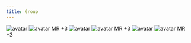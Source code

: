 ```yaml
---
title: Group
---
```


<div class="flex flex-wrap items-end justify-center gap-24">
  <span class="vv-avatar-group vv-avatar-group--tight">
    <img class="vv-avatar 
                vv-avatar--rounded 
                vv-avatar--surface
                vv-avatar--md"
          src="https://api.dicebear.com/7.x/pixel-art/svg" 
          alt="avatar" 
          tabindex="0" />
      <span class="vv-avatar 
                  vv-avatar--rounded
                  vv-avatar--surface
                  vv-avatar--md">
          <img src="https://api.dicebear.com/7.x/identicon/svg" 
              alt="avatar" 
              tabindex="0">
      </span>
      <span class="vv-avatar 
                  vv-avatar--rounded
                  vv-avatar--md" 
            role="img" 
            aria-label="Mario Rossi" 
            tabindex="0">
          MR
      </span>
      <span class="vv-avatar 
                  vv-avatar--rounded 
                  vv-avatar--ring
                  vv-avatar--surface
                  vv-avatar--md" 
            role="img" 
            aria-label="Mario Rossi" 
            tabindex="0">
          +3
      </span>
  </span>
  <span class="vv-avatar-group">
    <img class="vv-avatar 
                vv-avatar--bordered
                vv-avatar--surface
                vv-avatar--md"
          src="https://api.dicebear.com/7.x/pixel-art/svg" 
          alt="avatar" 
          tabindex="0" />
      <span class="vv-avatar 
                  vv-avatar--rounded
                  vv-avatar--surface
                  vv-avatar--md">
          <img src="https://api.dicebear.com/7.x/identicon/svg" 
              alt="avatar" 
              tabindex="0">
      </span>
      <span class="vv-avatar 
                  vv-avatar--rounded 
                  vv-avatar--md" 
            role="img" 
            aria-label="Mario Rossi" 
            tabindex="0">
          MR
      </span>
      <span class="vv-avatar 
                  vv-avatar--rounded 
                  vv-avatar--bordered
                  vv-avatar--surface
                  vv-avatar--md" 
            role="img" 
            aria-label="Mario Rossi" 
            tabindex="0">
          +3
      </span>
  </span>
  <span class="vv-avatar-group vv-avatar-group--relaxed">
    <img class="vv-avatar 
                vv-avatar--rounded 
                vv-avatar--surface
                vv-avatar--md"
          src="https://api.dicebear.com/7.x/pixel-art/svg" 
          alt="avatar" 
          tabindex="0" />
      <span class="vv-avatar 
                  vv-avatar--rounded
                  vv-avatar--surface
                  vv-avatar--md">
          <img src="https://api.dicebear.com/7.x/identicon/svg" 
              alt="avatar" 
              tabindex="0">
      </span>
      <span class="vv-avatar 
                  vv-avatar--rounded 
                  vv-avatar--md" 
            role="img" 
            aria-label="Mario Rossi" 
            tabindex="0">
          MR
      </span>
      <span class="vv-avatar 
                  vv-avatar--rounded 
                  vv-avatar--bordered
                  vv-avatar--surface
                  vv-avatar--md" 
            role="img" 
            aria-label="Mario Rossi" 
            tabindex="0">
          +3
      </span>
  </span>
</div>